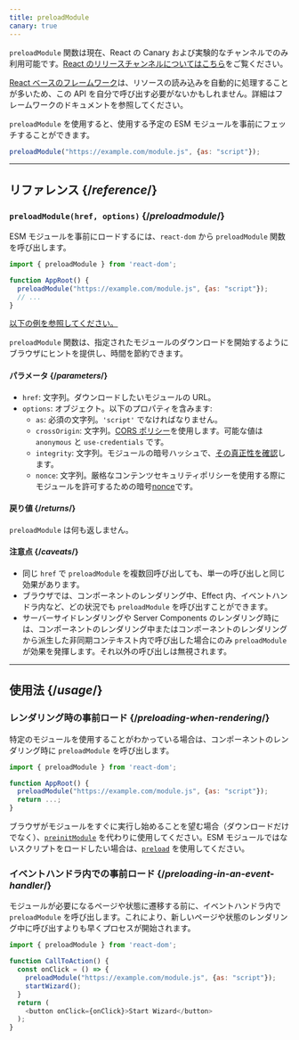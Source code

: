 ```yaml
---
title: preloadModule
canary: true
---
```


<Canary>

`preloadModule` 関数は現在、React の Canary および実験的なチャンネルでのみ利用可能です。[React のリリースチャンネルについてはこちら](/community/versioning-policy#all-release-channels)をご覧ください。

</Canary>

<Note>

[React ベースのフレームワーク](/learn/start-a-new-react-project)は、リソースの読み込みを自動的に処理することが多いため、この API を自分で呼び出す必要がないかもしれません。詳細はフレームワークのドキュメントを参照してください。

</Note>

<Intro>

`preloadModule` を使用すると、使用する予定の ESM モジュールを事前にフェッチすることができます。

```js
preloadModule("https://example.com/module.js", {as: "script"});
```

</Intro>

<InlineToc />

---

## リファレンス {/*reference*/}

### `preloadModule(href, options)` {/*preloadmodule*/}

ESM モジュールを事前にロードするには、`react-dom` から `preloadModule` 関数を呼び出します。

```js
import { preloadModule } from 'react-dom';

function AppRoot() {
  preloadModule("https://example.com/module.js", {as: "script"});
  // ...
}

```

[以下の例を参照してください。](#usage)

`preloadModule` 関数は、指定されたモジュールのダウンロードを開始するようにブラウザにヒントを提供し、時間を節約できます。

#### パラメータ {/*parameters*/}

* `href`: 文字列。ダウンロードしたいモジュールの URL。
* `options`: オブジェクト。以下のプロパティを含みます:
  *  `as`: 必須の文字列。`'script'` でなければなりません。
  *  `crossOrigin`: 文字列。[CORS ポリシー](https://developer.mozilla.org/en-US/docs/Web/HTML/Attributes/crossorigin)を使用します。可能な値は `anonymous` と `use-credentials` です。
  *  `integrity`: 文字列。モジュールの暗号ハッシュで、[その真正性を確認](https://developer.mozilla.org/en-US/docs/Web/Security/Subresource_Integrity)します。
  *  `nonce`: 文字列。厳格なコンテンツセキュリティポリシーを使用する際にモジュールを許可するための暗号[nonce](https://developer.mozilla.org/en-US/docs/Web/HTML/Global_attributes/nonce)です。

#### 戻り値 {/*returns*/}

`preloadModule` は何も返しません。

#### 注意点 {/*caveats*/}

* 同じ `href` で `preloadModule` を複数回呼び出しても、単一の呼び出しと同じ効果があります。
* ブラウザでは、コンポーネントのレンダリング中、Effect 内、イベントハンドラ内など、どの状況でも `preloadModule` を呼び出すことができます。
* サーバーサイドレンダリングや Server Components のレンダリング時には、コンポーネントのレンダリング中またはコンポーネントのレンダリングから派生した非同期コンテキスト内で呼び出した場合にのみ `preloadModule` が効果を発揮します。それ以外の呼び出しは無視されます。

---

## 使用法 {/*usage*/}

### レンダリング時の事前ロード {/*preloading-when-rendering*/}

特定のモジュールを使用することがわかっている場合は、コンポーネントのレンダリング時に `preloadModule` を呼び出します。

```js
import { preloadModule } from 'react-dom';

function AppRoot() {
  preloadModule("https://example.com/module.js", {as: "script"});
  return ...;
}
```

ブラウザがモジュールをすぐに実行し始めることを望む場合（ダウンロードだけでなく）、[`preinitModule`](/reference/react-dom/preinitModule) を代わりに使用してください。ESM モジュールではないスクリプトをロードしたい場合は、[`preload`](/reference/react-dom/preload) を使用してください。

### イベントハンドラ内での事前ロード {/*preloading-in-an-event-handler*/}

モジュールが必要になるページや状態に遷移する前に、イベントハンドラ内で `preloadModule` を呼び出します。これにより、新しいページや状態のレンダリング中に呼び出すよりも早くプロセスが開始されます。

```js
import { preloadModule } from 'react-dom';

function CallToAction() {
  const onClick = () => {
    preloadModule("https://example.com/module.js", {as: "script"});
    startWizard();
  }
  return (
    <button onClick={onClick}>Start Wizard</button>
  );
}
```